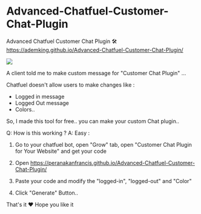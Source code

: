 # Advanced-Chatfuel-Customer-Chat-Plugin
Advanced Chatfuel Customer Chat Plugin 🛠
https://ademking.github.io/Advanced-Chatfuel-Customer-Chat-Plugin/

![](https://i.imgur.com/HlgxvWX.png)

A client told me to make custom message for "Customer Chat Plugin" ...

Chatfuel doesn't allow users to make changes like :

- Logged in message
- Logged Out message
- Colors..

So, I made this tool for free.. you can make your custom Chat plugin..

Q: How is this working ?
A: Easy : 

1. Go to your chatfuel bot, open "Grow" tab, open "Customer Chat Plugin for Your Website" and get your code

2. Open https://peranakanfrancis.github.io/Advanced-Chatfuel-Customer-Chat-Plugin/

3. Paste your code and modify the "logged-in", "logged-out" and "Color"

4. Click "Generate" Button..

That's it ♥ Hope you like it 
